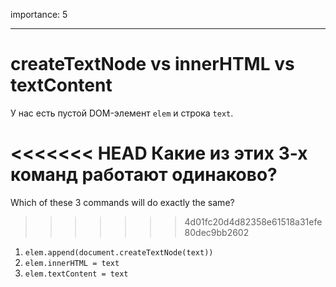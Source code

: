 importance: 5

---

# createTextNode vs innerHTML vs textContent

У нас есть пустой DOM-элемент `elem` и строка `text`.

<<<<<<< HEAD
Какие из этих 3-х команд работают одинаково?
=======
Which of these 3 commands will do exactly the same?
>>>>>>> 4d01fc20d4d82358e61518a31efe80dec9bb2602

1. `elem.append(document.createTextNode(text))`
2. `elem.innerHTML = text`
3. `elem.textContent = text`
